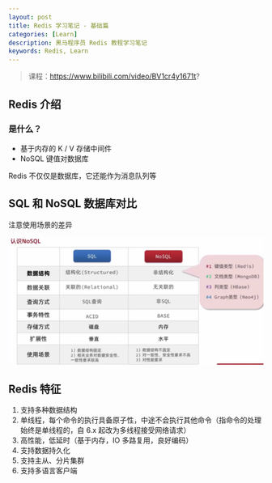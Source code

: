 ```yaml
---
layout: post
title: Redis 学习笔记 - 基础篇
categories: [Learn]
description: 黑马程序员 Redis 教程学习笔记
keywords: Redis, Learn
---
```


> 课程：https://www.bilibili.com/video/BV1cr4y1671t?

## Redis 介绍

### 是什么？

- 基于内存的 K / V 存储中间件
- NoSQL 键值对数据库

Redis 不仅仅是数据库，它还能作为消息队列等

## SQL 和 NoSQL 数据库对比

注意使用场景的差异

![](/images/blog/redis/basic/SQL%20vs%20NoSQL.png)

## Redis 特征

1. 支持多种数据结构
2. 单线程，每个命令的执行具备原子性，中途不会执行其他命令（指命令的处理始终是单线程的，自 6.x 起改为多线程接受网络请求）
3. 高性能，低延时（基于内存，IO 多路复用，良好编码）
4. 支持数据持久化
5. 支持主从、分片集群
6. 支持多语言客户端
